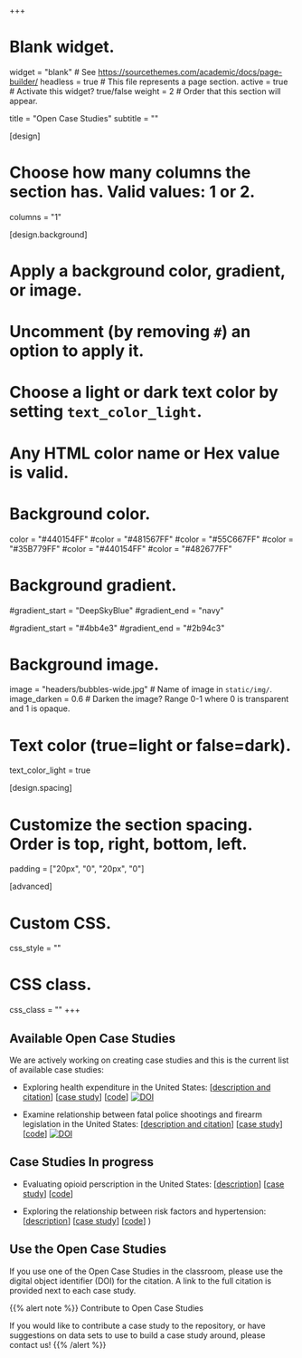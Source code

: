 +++
# Blank widget.
widget = "blank"  # See https://sourcethemes.com/academic/docs/page-builder/
headless = true  # This file represents a page section.
active = true # Activate this widget? true/false
weight = 2 # Order that this section will appear.

title = "Open Case Studies"
subtitle = ""


[design]
  # Choose how many columns the section has. Valid values: 1 or 2.
  columns = "1"
  
[design.background]
  # Apply a background color, gradient, or image.
  #   Uncomment (by removing `#`) an option to apply it.
  #   Choose a light or dark text color by setting `text_color_light`.
  #   Any HTML color name or Hex value is valid.

  # Background color.
  color = "#440154FF"
  #color = "#481567FF"
  #color = "#55C667FF"
  #color = "#35B779FF"
  #color = "#440154FF"
  #color = "#482677FF"
  
  # Background gradient.
  #gradient_start = "DeepSkyBlue"
  #gradient_end = "navy"
  
  #gradient_start = "#4bb4e3"
  #gradient_end = "#2b94c3"
  
  # Background image.
  image = "headers/bubbles-wide.jpg"  # Name of image in `static/img/`.
  image_darken = 0.6  # Darken the image? Range 0-1 where 0 is transparent and 1 is opaque.

  # Text color (true=light or false=dark).
  text_color_light = true

[design.spacing]
  # Customize the section spacing. Order is top, right, bottom, left.
  padding = ["20px", "0", "20px", "0"]

[advanced]
 # Custom CSS. 
 css_style = ""
 
 # CSS class.
 css_class = ""
+++

## Available Open Case Studies

We are actively working on creating case studies and this is
the current list of available case studies:   

- Exploring health expenditure in the United States:  [[description and citation](https://github.com/opencasestudies/ocs-healthexpenditure/blob/master/README.md)] [[case study](casestudies/ocs-healthexpenditure.html)] [[code](https://github.com/opencasestudies/ocs-healthexpenditure)] [![DOI](https://zenodo.org/badge/151142096.svg)](https://zenodo.org/badge/latestdoi/151142096)

- Examine relationship between fatal police shootings and firearm legislation in the United States: [[description and citation](https://github.com/opencasestudies/ocs-police-shootings-firearm-legislation/blob/master/README.md)] [[case study](casestudies/ocs-police-shootings-firearm-legislation.html)] [[code](https://github.com/opencasestudies/ocs-police-shootings-firearm-legislation)] [![DOI](https://zenodo.org/badge/151612152.svg)](https://zenodo.org/badge/latestdoi/151612152)

## Case Studies In progress
- Evaluating opioid perscription in the United States:  [[description](https://github.com/opencasestudies/ocs-opiod-medicare/blob/master/README.md)] [[case study](https://opencasestudies.github.io//ocs-opioid-medicare//ocs-opioid-medicare.html)] [[code](https://github.com/opencasestudies/ocs-opioid-medicare)] 

- Exploring the relationship between risk factors and hypertension: [[description](https://opencasestudies.github.io//ocs-hypertension-diet/)] [[case study](https://opencasestudies.github.io//ocs-hypertension-diet/ocs-hypertension-diet.html)] [[code](https://github.com/opencasestudies/ocs-hypertension-diet)] )




## Use the Open Case Studies

If you use one of the Open Case Studies in the classroom, 
please use the digital object identifier (DOI) for the citation. 
A link to the full citation is provided next to each case study. 

{{% alert note %}}
Contribute to Open Case Studies

If you would like to contribute a case study to the repository, 
or have suggestions on data sets to use to build a case study around, 
please contact us! 
{{% /alert %}}


